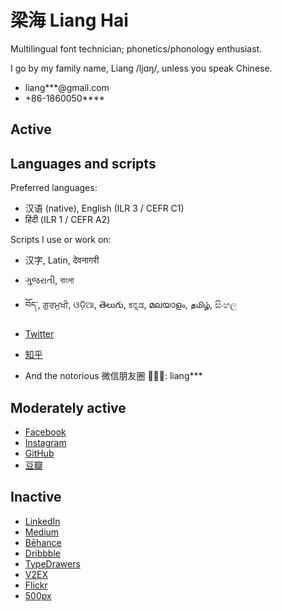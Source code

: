 # 梁海 Liang Hai

Multilingual font technician; phonetics/phonology enthusiast.

I go by my family name, Liang /ljɑŋ/, unless you speak Chinese.

- liang\*\*\*@gmail.com
- +86-1860050\*\*\*\*

## Active
## Languages and scripts

Preferred languages:

- 汉语 (native), English (ILR 3 / CEFR C1)
- हिंदी (ILR 1 / CEFR A2)

Scripts I use or work on:

- 汉字, Latin, देवनागरी
- ગુજરાતી, বাংলা
- བོད་, ਗੁਰਮੁਖੀ, ଓଡ଼ିଆ, తెలుగు, ಕನ್ನಡ, മലയാളം, தமிழ், සිංහල


- [Twitter](https://twitter.com/lianghai)
- [知乎](https://zhihu.com/people/lianghai)
- And the notorious 微信朋友圈 🤦🏻‍♂️: liang\*\*\*

## Moderately active

- [Facebook](https://facebook.com/lianghai)
- [Instagram](https://instagram.com/lianghai)
- [GitHub](https://github.com/lianghai)
- [豆瓣](https://douban.com/people/thestral)

## Inactive

- [LinkedIn](https://linkedin.com/in/lianghai)
- [Medium](https://medium.com/@lianghai)
- [Bēhance](https://behance.net/lianghai)
- [Dribbble](https://dribbble.com/lianghai)
- [TypeDrawers](http://typedrawers.com/profile/2413/lianghai)
- [V2EX](https://www.v2ex.com/member/lianghai)
- [Flickr](https://flickr.com/photos/liang-hai)
- [500px](https://500px.com/lianghai)
